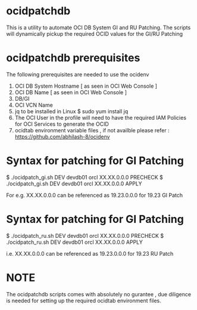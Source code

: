 # ocidpatchdb
This is a utility to automate OCI DB System GI and RU Patching.
The scripts will dynamically pickup the required OCID values for the GI/RU Patching

# ocidpatchdb prerequisites
The following prerequisites are needed to use the ocidenv
  1) OCI DB System Hostname [ as seen in OCI Web Console ]
  2) OCI DB Name            [ as seen in OCI Web Console ]
  3) DB/GI 
  4) OCI VCN Name
  5) jq to be installed in Linux 
    $ sudo yum install jq
  6) The OCI User in the profile will need to have the required IAM Policies for OCI Services to generate the OCID
  7) ocidtab environment variable files , if not availble  please refer : https://github.com/abhilash-8/ocidenv    
  
# Syntax for patching for GI Patching
$ ./ocidpatch_gi.sh DEV devdb01 orcl XX.XX.0.0.0 PRECHECK
$ ./ocidpatch_gi.sh DEV devdb01 orcl XX.XX.0.0.0 APPLY

For e.g. XX.XX.0.0.0 can be referenced as 19.23.0.0.0 for 19.23 GI Patch


# Syntax for patching for GI Patching
$ ./ocidpatch_ru.sh DEV devdb01 orcl XX.XX.0.0.0 PRECHECK
$ ./ocidpatch_ru.sh DEV devdb01 orcl XX.XX.0.0.0 APPLY

i.e. XX.XX.0.0.0 can be referenced as 19.23.0.0.0 for 19.23 RU Patch

# NOTE
The ocidpatchdb scripts comes with absolutely no gurantee , due diligence is needed for setting up the required ocidtab environment files.

